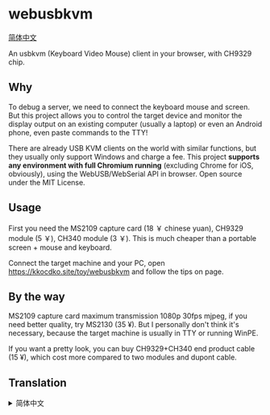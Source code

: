 # webusbkvm

[简体中文](#translation-zh-cn)

An usbkvm (Keyboard Video Mouse) client in your browser, with CH9329 chip.

## Why

To debug a server, we need to connect the keyboard mouse and screen. But this project allows you to control the target device and monitor the display output on an existing computer (usually a laptop) or even an Android phone, even paste commands to the TTY!

There are already USB KVM clients on the world with similar functions, but they usually only support Windows and charge a fee. This project **supports any environment with full Chromium running** (excluding Chrome for iOS, obviously), using the WebUSB/WebSerial API in browser. Open source under the MIT License.

## Usage

First you need the MS2109 capture card (18 ￥ chinese yuan), CH9329 module (5 ￥), CH340 module (3 ￥). This is much cheaper than a portable screen + mouse and keyboard.

Connect the target machine and your PC, open <https://kkocdko.site/toy/webusbkvm> and follow the tips on page.

## By the way

MS2109 capture card maximum transmission 1080p 30fps mjpeg, if you need better quality, try MS2130 (35 ¥). But I personally don't think it's necessary, because the target machine is usually in TTY or running WinPE.

If you want a pretty look, you can buy CH9329+CH340 end product cable (15 ¥), which cost more compared to two modules and dupont cable.

## Translation

<details>
<summary id="translation-zh-cn">简体中文</summary>

> webusbkvm - 在浏览器上的 usbkvm (键盘 视频 鼠标) 客户端，使用 CH9329 芯片。

## 为什么

当要调试一台服务器时，我们要接上键盘鼠标屏幕。本项目可以在已有的电脑（通常是笔记本）甚至 Android 手机上操控目标设备和监看显示输出，还能粘贴命令到 TTY！

目前市面上已有类似功能的 USB KVM 客户端，但通常 只支持 Windows，且收费。这个项目 **借助浏览器提供的 WebUSB/WebSerial API，支持任何能够运行完整 Chromium 的环境**（显然不包括 iOS 平台的套壳 Chrome）。遵循 MIT 协议开源。

## 使用方法

首先你需要 MS2109 采集卡（18 ￥）、 CH9329 模块（5 ￥）、 CH340 模块（3 ￥）。比起 便携屏+鼠标键盘 便宜多了。

连接目标设备和你的电脑，然后打开 <https://kkocdko.site/toy/webusbkvm> ，按页面指示使用即可。

## 多说几句

MS2109 采集卡最高传输 1080p 30fps mjpeg，如果你需要更高的画质，可以选择 MS2130，价格在 35 ￥左右。但是我个人觉得这是不必要的，毕竟一般目标机器都是在 TTY 里或者运行 WinPE。

如果你希望外观好看，可以购买 CH9329+CH340 的成品线（15 ￥），相对于自己买两个模块和杜邦线要贵一些。

</details>
